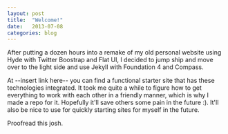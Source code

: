 ```yaml
---
layout: post
title:  "Welcome!"
date:   2013-07-08
categories: blog
---
```


After putting a dozen hours into a remake of my old personal website using Hyde with Twitter Boostrap and Flat UI, I decided to jump ship and move over to the light side and use Jekyll with Foundation 4 and Compass.

At --insert link here-- you can find a functional starter site that has these technologies integrated.  It took me quite a while to figure how to get everything to work with each other in a friendly manner, which is why I made a repo for it.  Hopefully it'll save others some pain in the future :).  It'll also be nice to use for quickly starting sites for myself in the future.

Proofread this josh.